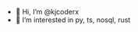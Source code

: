 - 👋 Hi, I’m @kjcoderx
- 👀 I’m interested in py, ts, nosql, rust

<!---
kjcoderx/kjcoderx is a ✨ special ✨ repository because its `README.md` (this file) appears on your GitHub profile.
You can click the Preview link to take a look at your changes.
--->
